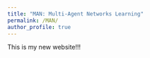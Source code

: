 ```yaml
---
title: "MAN: Multi-Agent Networks Learning"
permalink: /MAN/
author_profile: true
---
```

This is my new website!!!
